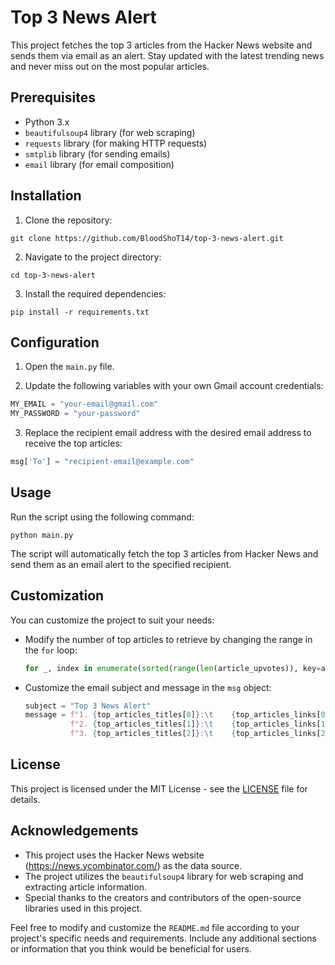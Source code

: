 # Top 3 News Alert

This project fetches the top 3 articles from the Hacker News website and sends them via email as an alert. Stay updated with the latest trending news and never miss out on the most popular articles.

## Prerequisites

- Python 3.x
- `beautifulsoup4` library (for web scraping)
- `requests` library (for making HTTP requests)
- `smtplib` library (for sending emails)
- `email` library (for email composition)

## Installation

1. Clone the repository:

```shell
git clone https://github.com/BloodShoT14/top-3-news-alert.git
```

2. Navigate to the project directory:

```shell
cd top-3-news-alert
```

3. Install the required dependencies:

```shell
pip install -r requirements.txt
```

## Configuration

1. Open the `main.py` file.

2. Update the following variables with your own Gmail account credentials:

```python
MY_EMAIL = "your-email@gmail.com"
MY_PASSWORD = "your-password"
```

3. Replace the recipient email address with the desired email address to receive the top articles:

```python
msg['To'] = "recipient-email@example.com"
```

## Usage

Run the script using the following command:

```shell
python main.py
```

The script will automatically fetch the top 3 articles from Hacker News and send them as an email alert to the specified recipient.

## Customization

You can customize the project to suit your needs:

- Modify the number of top articles to retrieve by changing the range in the `for` loop:
  ```python
  for _, index in enumerate(sorted(range(len(article_upvotes)), key=article_upvotes.__getitem__, reverse=True)[:3]):
  ```

- Customize the email subject and message in the `msg` object:
  ```python
  subject = "Top 3 News Alert"
  message = f"1. {top_articles_titles[0]}:\t    {top_articles_links[0]}\n" \
            f"2. {top_articles_titles[1]}:\t    {top_articles_links[1]}\n" \
            f"3. {top_articles_titles[2]}:\t    {top_articles_links[2]}"
  ```

## License

This project is licensed under the MIT License - see the [LICENSE](LICENSE) file for details.

## Acknowledgements

- This project uses the Hacker News website (https://news.ycombinator.com/) as the data source.
- The project utilizes the `beautifulsoup4` library for web scraping and extracting article information.
- Special thanks to the creators and contributors of the open-source libraries used in this project.

Feel free to modify and customize the `README.md` file according to your project's specific needs and requirements. Include any additional sections or information that you think would be beneficial for users.